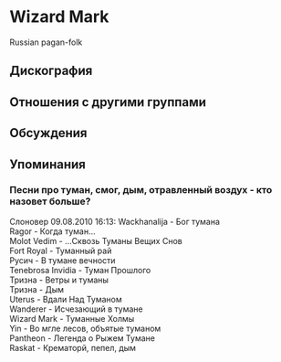 # Wizard Mark

Russian pagan-folk

## Дискография


## Отношения с другими группами


## Обсуждения


## Упоминания

### Песни про туман, смог, дым, отравленный воздух - кто назовет больше?

Слоновер 09.08.2010 16:13:
Wackhanalija - Бог тумана<BR>Ragor - Когда туман...<BR>Molot Vedim - ...Сквозь Туманы Вещих Снов <BR>Fort Royal - Туманный рай<BR>Русич - В тумане вечности<BR>Tenebrosa Invidia - Туман Прошлого<BR>Тризна - Ветры и туманы <BR>Тризна - Дым<BR>Uterus - Вдали Над Туманом<BR>Wanderer - Исчезающий в тумане<BR>Wizard Mark - Туманные Холмы<BR>Yin - Во мгле лесов, объятые туманом <BR>Pantheon - Легенда о Рыжем Тумане <BR>Raskat - Крематорй, пепел, дым

